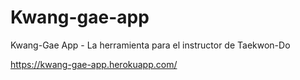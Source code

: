 # Kwang-gae-app
Kwang-Gae App - La herramienta para el instructor de Taekwon-Do

https://kwang-gae-app.herokuapp.com/
